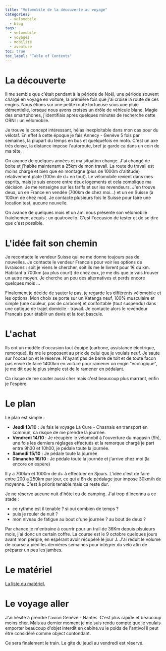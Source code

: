 ```yaml
---
title: "Velomobile de la découverte au voyage"
categories:
  - velomobile
  - blog
tags:
  - velomobile
  - voyages
  - mobilité
  - aventure
toc: true
toc_label: "Table of Contents"
---
```


# La découverte

Il me semble que c'était pendant à la période de Noël, une période souvent chargé en voyage en voiture, la première fois que j'ai croisé la route de ces engins. Nous étions sur une petite route tortueuse sous une pluie démentielle, lorsque nous avons croisés un drôle de véhicule blanc. Magie des smartphones, j'identifiais après quelques minutes de recherche cette ORNI : un vélomobile.

Je trouve le concept intéressant, hélas inexploitable dans mon cas pour du vélotaf. En effet à cette époque je fais Annecy - Genève 5 fois par semaines, la plupart du temps en bus et quelquefois en moto. C'est un axe trés dense, la distance impose l'autoroute, bref je garde ca dans un coin de ma tête.

On avance de quelques années et ma situation change. J'ai changé de boite et j'habite maintenant a 25km de mon travail. La route du travail est moins chargé et bien que en montagne (plus de 1000m d'altitude) relativement plate (100m de d+ en tout). Le vélomobile revient dans mes esprits, mais je suis encore entre deux logements et cela complique ma décision. Je me renseigne sur les tarifs et sur les revendeurs. J'en trouve deux, un en France en vendée (700km de chez moi...) et un en Suisse (à 100km de chez moi). Je contacte plusieurs fois le Suisse pour faire une location test, aucune nouvelle.

On avance de quelques mois et un ami nous présente son vélomobile fraichement acquis : un quatrovello. C'est l'occasion de tester et de se dire que c'est possible.

# L'idée fait son chemin

Je recontacte le vendeur Suisse qui ne me donne toujours pas de nouvelles. Je contacte le vendeur Francais pour voir les options de livraisons : soit je viens le chercher, soit ils me le livrent pour 1€ du km. Habitant a 700km (au plus court) de chez eux, je me dis que je vais trouver un autre moyen. Je cherche un peu des alternatives et perds encore quelques mois ...

Finalement je décide de sauter le pas, je regarde les différents vélomobile et les options. Mon choix se porte sur un Katanga neuf, 100% musculaire et simple (une couleur, pas de carbone) et confortable (tout suspendu) dans une optique de trajet domicile - travail. Je contacte alors le revendeur Francais pour établir un devis et la tout bascule.

# L'achat

Ils ont un modèle d'occasion tout équipé (carbone, assistance électrique, remorque), ils me le proposent au prix de celui que je voulais neuf. Je saute sur l'occasion et le réserve. N'ayant pas de barre de toit et de toute facon pas envie de faire 1400km en voiture pour ramener un engin "écologique", je me dit que le plus simple est de le ramener en pédalant.

Ca risque de me couter aussi cher mais c'est beaucoup plus marrant, enfin je l'espère.

# Le plan

Le plan est simple :

* __Jeudi 13/10__ : Je fais le voyage La Cure - Chasnais en transport en commun, ca risque de me prendre la journée.
* __Vendredi 14/10__ : Je récupère le vélomobil à l'ouverture du magasin (9h), une fois les derniers réglages effectués et la remorque chargé je part entre 9h30 et 10h00, je pédale toute la journée.
* __Samedi 15/10__ : Je pédale toute la journée
* __Dimanche 16/10__ :  Je pédale toute la journée et j'arrive chez moi (la encore on espère)

Il y a 700km et 1000m de d+ à effectuer en 3jours. L'idée c'est de faire entre 200 a 250km par jour, ce qui a 8h de pédalage jour impose 30km/h de moyenne. C'est à prioris tenable mais ca reste dur.

Je ne réserve aucune nuit d'hôtel ou de camping. J'ai trop d'inconnu a ce stade :
* ce rythme est il tenable ? si oui combien de temps ?
* puis je rouler de nuit ?
* mon niveau de fatigue au bout d'une journée ? au bout de deux ?

Par chance je m'entraine à courrir pour un trail de 36Km depuis plsuieurs mois, j'ai donc un certain coffre. La course est le 9 octobre quelques jours avant mon périple, en espérant avoir récupéré le jour J. J'ai réduit le volume de course à pied les dernières semaines pour intégrer du vélo afin de préparer un peu les jambes.

# Le matériel

[La liste du matériel.](https://lighterpack.com/r/uzd1t2) 

# Le voyage aller

J'ai hésité à prendre l'avion Genève - Nantes. C'est plus rapide et beaucoup moins cher. Mais au dernier  moment je me suis rendu compte que je voulais emporter beaucoup d'objet interdit en cabine.vu le poids de l'antivol il peut être considéré comme object contondant.

Ce sera finalement le train. Le gite du jeudi au vendredi est réservé.

